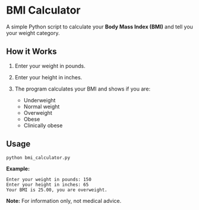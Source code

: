 # BMI Calculator

A simple Python script to calculate your **Body Mass Index (BMI)** and tell you your weight category.

## How it Works

1. Enter your weight in pounds.
2. Enter your height in inches.
3. The program calculates your BMI and shows if you are:

   * Underweight
   * Normal weight
   * Overweight
   * Obese
   * Clinically obese

## Usage

```bash
python bmi_calculator.py
```

**Example:**

```
Enter your weight in pounds: 150
Enter your height in inches: 65
Your BMI is 25.00, you are overweight.
```

**Note:** For information only, not medical advice.
